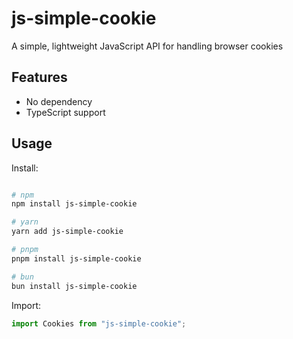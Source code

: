 # js-simple-cookie
A simple, lightweight JavaScript API for handling browser cookies

## Features

* No dependency
* TypeScript support

## Usage

Install:

```sh

# npm
npm install js-simple-cookie

# yarn
yarn add js-simple-cookie

# pnpm
pnpm install js-simple-cookie

# bun
bun install js-simple-cookie
```

Import:

```js
import Cookies from "js-simple-cookie";
```